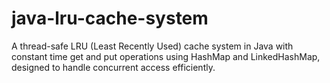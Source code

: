 # java-lru-cache-system
A thread-safe LRU (Least Recently Used) cache system in Java with constant time get and put operations using HashMap and LinkedHashMap, designed to handle concurrent access efficiently.

